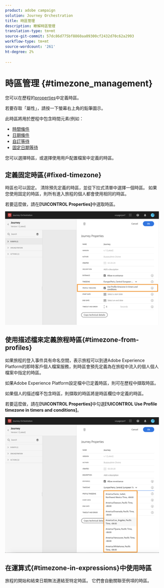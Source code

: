 ```yaml
---
product: adobe campaign
solution: Journey Orchestration
title: 時區管理
description: 瞭解時區管理
translation-type: tm+mt
source-git-commit: 57dc86d775bf8860aa09300cf2432d70c62a2993
workflow-type: tm+mt
source-wordcount: '261'
ht-degree: 2%

---
```




# 時區管理 {#timezone_management}

您可以在歷程的[properties](../building-journeys/changing-properties.md)中定義時區。

若要存取「屬性」，請按一下螢幕右上角的鉛筆圖示。

此時區將用於歷程中包含時間元素(例如：

* [時間條件](../building-journeys/condition-activity.md#time_condition)
* [日期條件](../building-journeys/condition-activity.md#date_condition)
* [自訂等待](../building-journeys/wait-activity.md#custom)
* [固定日期等待](../building-journeys/wait-activity.md#fixed_date)

您可以選擇時區，或選擇使用用戶配置檔案中定義的時區。

## 定義固定時區{#fixed-timezone}

時區也可以固定。 清除預先定義的時區，並從下拉式清單中選擇一個時區。 如果您使用固定的時區，則所有進入旅程的個人都會使用相同的時區。

若要這麼做，請在&#x200B;**[!UICONTROL Properties]**&#x200B;中選取時區。

![](../assets/journey73.png)

## 使用描述檔來定義旅程時區{#timezone-from-profiles}

如果旅程的登入事件具有命名空間，表示旅程可以到達Adobe Experience Platform的即時客戶個人檔案服務，則時區會預先定義為在旅程中流入的個人個人檔案中指定的時區。

如果Adobe Experience Platform設定檔中已定義時區，則可在歷程中擷取時區。

如果個人的描述檔不包含時區，則擷取的時區將是時區欄位中定義的時區。

若要這麼做，請在&#x200B;**[!UICONTROL Properties]**&#x200B;中勾選&#x200B;**[!UICONTROL Use Profile timezone in timers and conditions]**。

![](../assets/journey72.png)

## 在運算式{#timezone-in-expressions}中使用時區

旅程的開始和結束日期無法連結至特定時區。 它們會自動關聯至例項的時區。
